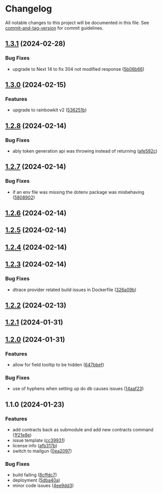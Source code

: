 # Changelog

All notable changes to this project will be documented in this file. See [commit-and-tag-version](https://github.com/absolute-version/commit-and-tag-version) for commit guidelines.

## [1.3.1](https://github.com/QuickDapp/publish-release/compare/v1.3.0...v1.3.1) (2024-02-28)


### Bug Fixes

* upgrade to Next 14 to fix 304 not modified response ([5b06b66](https://github.com/QuickDapp/publish-release/commit/5b06b660df4d12c9e4c85573c43baee79e87fe20))

## [1.3.0](https://github.com/QuickDapp/publish-release/compare/v1.2.8...v1.3.0) (2024-02-15)


### Features

* upgrade to rainbowkit v2 ([536251b](https://github.com/QuickDapp/publish-release/commit/536251bc9167a4de65fc9c684423ceabae4a128e))

## [1.2.8](https://github.com/QuickDapp/publish-release/compare/v1.2.7...v1.2.8) (2024-02-14)


### Bug Fixes

* ably token generation api was throwing instead of returning ([afe592c](https://github.com/QuickDapp/publish-release/commit/afe592c8414f7c0c0eaa05b3d2c896e1ffbf6fbc))

## [1.2.7](https://github.com/QuickDapp/publish-release/compare/v1.2.6...v1.2.7) (2024-02-14)


### Bug Fixes

* if an env file was missing the dotenv package was misbehaving ([5808902](https://github.com/QuickDapp/publish-release/commit/5808902e667bf8613516092518194d12e1aebba9))

## [1.2.6](https://github.com/QuickDapp/publish-release/compare/v1.2.5...v1.2.6) (2024-02-14)

## [1.2.5](https://github.com/QuickDapp/publish-release/compare/v1.2.4...v1.2.5) (2024-02-14)

## [1.2.4](https://github.com/QuickDapp/publish-release/compare/v1.2.3...v1.2.4) (2024-02-14)

## [1.2.3](https://github.com/QuickDapp/publish-release/compare/v1.2.2...v1.2.3) (2024-02-14)


### Bug Fixes

* dtrace provider related build issues in Dockerfile ([326a09b](https://github.com/QuickDapp/publish-release/commit/326a09b0241a6f29a1f00016b02b8804692901fc))

## [1.2.2](https://github.com/QuickDapp/publish-release/compare/v1.2.1...v1.2.2) (2024-02-13)

## [1.2.1](https://github.com/QuickDapp/publish-release/compare/v1.2.0...v1.2.1) (2024-01-31)

## [1.2.0](https://github.com/QuickDapp/publish-release/compare/v1.1.0...v1.2.0) (2024-01-31)


### Features

* allow for field tooltip to be hidden ([647bbef](https://github.com/QuickDapp/publish-release/commit/647bbefe6cc7719b662e6f4b8c228b49d6df26e6))


### Bug Fixes

* use of hyphens when setting up do db causes issues ([14aaf23](https://github.com/QuickDapp/publish-release/commit/14aaf23aae5a902854f6c71123dd30905d81ccf2))

## 1.1.0 (2024-01-23)


### Features

* add contracts back as submodule and add new contracts command ([1f21e8e](https://github.com/QuickDapp/QuickDapp/commit/1f21e8eab2b86ae13e72e0b6f392b63824bd15dc))
* issue template ([cc39931](https://github.com/QuickDapp/QuickDapp/commit/cc39931462b7fb7762e2c4b5a920a9a68e333c55))
* license info ([afb317b](https://github.com/QuickDapp/QuickDapp/commit/afb317bb7faa7aaaffd4967edf61f43f5539201e))
* switch to mailgun ([0ea2097](https://github.com/QuickDapp/QuickDapp/commit/0ea209755c58eab5c355111f1559ccde354d6834))


### Bug Fixes

* build failing ([8cffdc7](https://github.com/QuickDapp/QuickDapp/commit/8cffdc7d99dc036f5edd697a7935d3e1960166a3))
* deployment ([5dba40a](https://github.com/QuickDapp/QuickDapp/commit/5dba40ac86360131e72f6b2423f9adc40f5fe996))
* minor code issues ([4ee9dd3](https://github.com/QuickDapp/QuickDapp/commit/4ee9dd34cf6fc56f0057eba4d47eea2d138d6f59))
